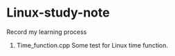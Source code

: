 # Linux-study-note
Record my learning process

1. Time_function.cpp
Some test for Linux time function.
